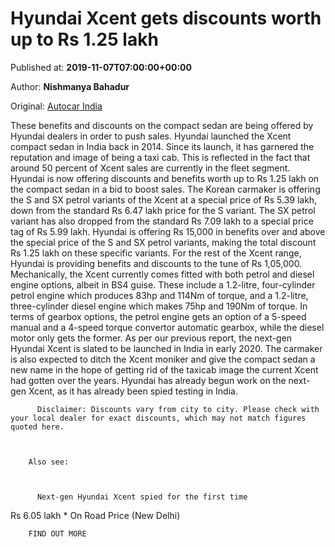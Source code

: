 
# Hyundai Xcent gets discounts worth up to Rs 1.25 lakh

Published at: **2019-11-07T07:00:00+00:00**

Author: **Nishmanya Bahadur**

Original: [Autocar India](https://www.autocarindia.com/car-news/hyundai-xcent-gets-discounts-worth-up-to-rs-125-lakh-414773)

These benefits and discounts on the compact sedan are being offered by Hyundai dealers in order to push sales.
Hyundai launched the Xcent compact sedan in India back in 2014. Since its launch, it has garnered the reputation and image of being a taxi cab. This is reflected in the fact that around 50 percent of Xcent sales are currently in the fleet segment. Hyundai is now offering discounts and benefits worth up to Rs 1.25 lakh on the compact sedan in a bid to boost sales.
The Korean carmaker is offering the S and SX petrol variants of the Xcent at a special price of Rs 5.39 lakh, down from the standard Rs 6.47 lakh price for the S variant. The SX petrol variant has also dropped from the standard Rs 7.09 lakh to a special price tag of Rs 5.99 lakh. Hyundai is offering Rs 15,000 in benefits over and above the special price of the S and SX petrol variants, making the total discount Rs 1.25 lakh on these specific variants. For the rest of the Xcent range, Hyundai is providing benefits and discounts to the tune of Rs 1,05,000.
Mechanically, the Xcent currently comes fitted with both petrol and diesel engine options, albeit in BS4 guise. These include a 1.2-litre, four-cylinder petrol engine which produces 83hp and 114Nm of torque, and a 1.2-litre, three-cylinder diesel engine which makes 75hp and 190Nm of torque. In terms of gearbox options, the petrol engine gets an option of a 5-speed manual and a 4-speed torque convertor automatic gearbox, while the diesel motor only gets the former.
As per our previous report, the next-gen Hyundai Xcent is slated to be launched in India in early 2020. The carmaker is also expected to ditch the Xcent moniker and give the compact sedan a new name in the hope of getting rid of the taxicab image the current Xcent had gotten over the years. Hyundai has already begun work on the next-gen Xcent, as it has already been spied testing in India.

        
          Disclaimer: Discounts vary from city to city. Please check with your local dealer for exact discounts, which may not match figures quoted here.
        
      

        Also see:
      

        
          Next-gen Hyundai Xcent spied for the first time
        
      
Rs 6.05 lakh * On Road Price (New Delhi)

        FIND OUT MORE
      
